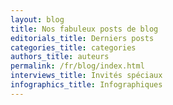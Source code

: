 ```yaml
---
layout: blog
title: Nos fabuleux posts de blog
editorials_title: Derniers posts
categories_title: categories
authors_title: auteurs
permalink: /fr/blog/index.html
interviews_title: Invités spéciaux
infographics_title: Infographiques
---
```

